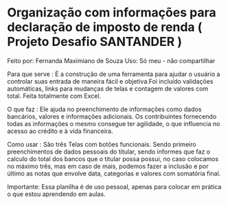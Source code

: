 # Organização com informações para declaração de imposto de renda ( Projeto Desafio SANTANDER ) 
Feito por: Fernanda Maximiano de Souza Uso: Só meu - não compartilhar
 

Para que serve : É a construção de uma ferramenta para ajudar o usuário a controlar suas entrada de maneira fácil e objetiva.Foi incluído validações automáticas, links para mudanças de telas e contagem de valores com total. Feita totalmente com Excel.

 O que faz : Ele ajuda no preenchimento de informações como dados bancários, valores e informações adicionais. Os contribuintes fornecendo todas as informações o mesmo consegue ter agilidade, o que influencia no acesso ao crédito e à vida financeira.

Como usar :
 São três Telas com botões funcionais. Sendo primeiro preenchimentos de dados pessoais do titular, sendo informes que faz o calculo do total dos bancos que o titular possa possui, no caso colocamos no máximo três, mas em caso de mais, podemos fazer a inclusão e por último as notas que envolve data, categorias e valores com somatória final.


Importante: Essa planilha é de uso pessoal, apenas para colocar em prática o que estou aprendendo em aulas.
